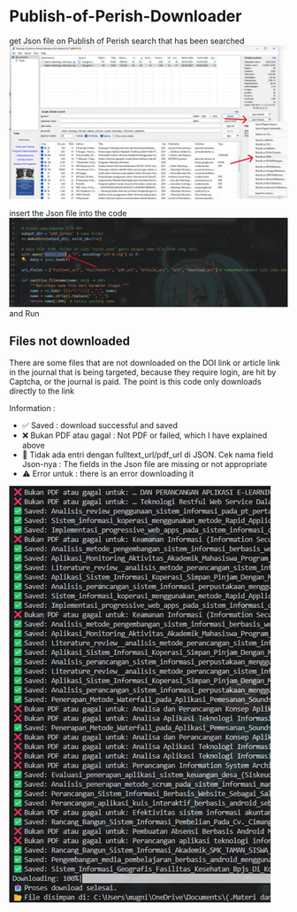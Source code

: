 # Publish-of-Perish-Downloader
get Json file on Publish of Perish search that has been searched
![](https://github.com/MiyakoAi/Publish-of-Perish-Downloader/blob/main/Cuplikan%20layar%202025-05-04%20200832.png)

insert the Json file into the code
![](https://github.com/MiyakoAi/Publish-of-Perish-Downloader/blob/main/Cuplikan%20layar%202025-05-04%20222639.png)
and Run

## **Files not downloaded**
There are some files that are not downloaded on the DOI link or article link in the journal that is being targeted, because they require login, are hit by Captcha, or the journal is paid. The point is this code only downloads directly to the link

Information :
-  ✅ Saved : download successful and saved
-  ❌ Bukan PDF atau gagal : Not PDF or failed, which I have explained above
-  🚫 Tidak ada entri dengan fulltext_url/pdf_url di JSON. Cek nama field Json-nya : The fields in the Json file are missing or not appropriate
-  ⚠️ Error untuk : there is an error downloading it

![](https://github.com/MiyakoAi/Publish-of-Perish-Downloader/blob/main/Cuplikan%20layar%202025-05-04%20223154.png)
